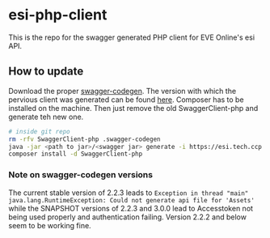 # esi-php-client

This is the repo for the swagger generated PHP client for EVE Online's esi API.


## How to update

Download the proper [swagger-codegen](https://github.com/swagger-api/swagger-codegen#compatibility). The version with which the pervious client was generated can be found [here](.swagger-codegen/VERSION). Composer has to be installed on the machine. Then just remove the old SwaggerClient-php and generate teh new one.

```bash
# inside git repo
rm -rfv SwaggerClient-php .swagger-codegen
java -jar <path to jar>/<swagger jar> generate -i https://esi.tech.ccp.is/latest/swagger.json?datasource=tranquility -l php
composer install -d SwaggerClient-php
```


### Note on swagger-codegen versions 

The current stable version of 2.2.3 leads to `Exception in thread "main" java.lang.RuntimeException: Could not generate api file for 'Assets'`  
while the SNAPSHOT versions of 2.2.3 and 3.0.0 lead to Accesstoken not being used properly and authentication failing.
Version 2.2.2 and below seem to be working fine.
